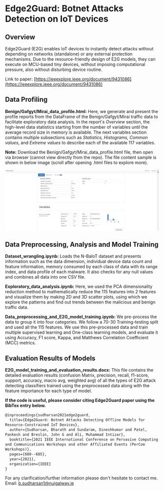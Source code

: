 # Edge2Guard: Botnet Attacks Detection on IoT Devices

## Overview

Edge2Guard (E2G) enables IoT devices to instantly detect attacks without depending on networks (standalone) or any external protection mechanisms. Due to the resource-friendly design of E2G models, they can execute on MCU-based tiny devices, without imposing computational pressure, also without disturbing device routine.

Link to paper: [https://ieeexplore.ieee.org/document/9431086](https://ieeexplore.ieee.org/document/9431086)

## Data Profiling

**Benign/Gafgyt/Mirai_data_profile.html:** Here, we generate and present the profile reports from the DataFrame of the Benign/Gafgyt/Mirai traffic data to facilitate exploratory data analysis. In the report's *Overview* section, the high-level data statistics starting from the number of variables until the average record size in memory is available. The next variables section contains multiple subsections such as *Statistics, Histograms, Common values*, and *Extreme values* to describe each of the available 117 variables.

**Note:** Download the Benign/Gafgyt/Mirai_data_profile.html file, then open via browser (cannot view directly from the repo). The file content sample is shown in below image (scroll after opening .html files to explore more).
 
![alt text](https://github.com/bharathsudharsan/Edge2Guard/blob/main/Mirai_report_html_file.PNG)

## Data Preprocessing, Analysis and Model Training

**Dataset_wrangling.ipynb:** Loads the N-BaIoT dataset and presents information such as the data dimension, individual device data count and feature information, memory consumed by each class of data with its range index, and data profile of each malware. It also checks for any null values and combines all data into one CSV file. 

**Exploratory_data_analysis.ipynb:** Here, we used the PCA dimensionality reduction method to mathematically reduce the 115 features into 2 features and visualize them by making 2D and 3D scatter plots, using which we explore the patterns and find out trends between the malicious and benign traffic data.
 
**Data_preprocessing_and_E2G_model_training.ipynb:** We pre-process the data to group it into four categories. We follow a 70-30 Training-testing split and used all the 115 features. We use this pre-processed data and train multiple supervised learning and One-class learning models, and evaluate it using Accuracy, F1 score, Kappa, and Matthews Correlation Coefficient (MCC) metrics.

## Evaluation Results of Models

**E2G_model_training_and_evaluation_results.docx:** This file contains the detailed evaluation results (confusion Matrix, precision, recall, f1-score, support, accuracy, macro avg, weighted avg) of all the types of E2G attack detecting classifiers trained using the preprocessed data along with the feature importance for each type of model. 

**If the code is useful, please consider citing Edge2Guard paper using the BibTex entry below.**

```
@inproceedings{sudharsan2021edge2guard,
  title={Edge2Guard: Botnet Attacks Detecting Offline Models for Resource-Constrained IoT Devices},
  author={Sudharsan, Bharath and Sundaram, Dineshkumar and Patel, Pankesh and Breslin, John G and Ali, Muhammad Intizar},
  booktitle={2021 IEEE International Conference on Pervasive Computing and Communications Workshops and other Affiliated Events (PerCom Workshops)},
  pages={680--685},
  year={2021},
  organization={IEEE}
}
```
For any clarification/further information please don't hesitate to contact me. Email: b.sudharsan1@nuigalway.ie